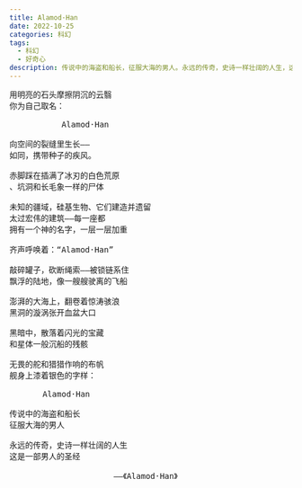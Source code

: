 ```yaml
---
title: Alamod·Han
date: 2022-10-25
categories: 科幻
tags:
  - 科幻
  - 好奇心
description: 传说中的海盗和船长，征服大海的男人。永远的传奇，史诗一样壮阔的人生，这是一部男人的圣经
---
```


<pre>
用明亮的石头摩擦阴沉的云翳
你为自己取名：

           Alamod·Han

向空间的裂缝里生长——
如同，携带种子的疾风。

赤脚踩在插满了冰刃的白色荒原
、坑洞和长毛象一样的尸体

未知的疆域，硅基生物、它们建造并遗留
太过宏伟的建筑——每一座都
拥有一个神的名字，一层一层加重

齐声呼唤着：“Alamod·Han”

敲碎罐子，砍断绳索——被锁链系住
飘浮的陆地，像一艘艘驶离的飞船

澎湃的大海上，翻卷着惊涛骇浪
黑洞的漩涡张开血盆大口

黑暗中，散落着闪光的宝藏
和星体一般沉船的残骸

无畏的舵和猎猎作响的布帆
舰身上漆着银色的字样：

       Alamod·Han

传说中的海盗和船长
征服大海的男人

永远的传奇，史诗一样壮阔的人生
这是一部男人的圣经

                      ——《Alamod·Han》
</pre>
